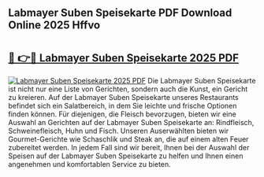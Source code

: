 ## Labmayer Suben Speisekarte PDF Download Online 2025 Hffvo

# <h2><a href="http://gc76kc.nevu.top/?p=Labmayer+Suben+Speisekarte">🔗 👉🔴 Labmayer Suben Speisekarte 2025 PDF</a></h2>

[![Labmayer Suben Speisekarte 2025 PDF](https://i.imgur.com/dBaPXMq.png)](http://gc76kc.nevu.top/?p=Labmayer+Suben+Speisekarte)
Die Labmayer Suben Speisekarte ist nicht nur eine Liste von Gerichten, sondern auch die Kunst, ein Gericht zu kreieren. Auf der Labmayer Suben Speisekarte unseres Restaurants befindet sich ein Salatbereich, in dem Sie leichte und frische Optionen finden können. Für diejenigen, die Fleisch bevorzugen, bieten wir eine Auswahl an Gerichten auf der Labmayer Suben Speisekarte an: Rindfleisch, Schweinefleisch, Huhn und Fisch. Unseren Auserwählten bieten wir Gourmet-Gerichte wie Schaschlik und Steak an, die auf einem alten Feuer zubereitet werden. In jedem Fall sind wir bereit, Ihnen bei der Auswahl der Speisen auf der Labmayer Suben Speisekarte zu helfen und Ihnen einen angenehmen und komfortablen Service zu bieten.

